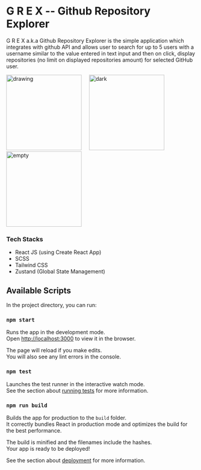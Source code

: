 # G R E X -- Github Repository Explorer

G R E X a.k.a Github Repository Explorer is the simple application which integrates with github API and allows user to search for up to 5 users with a username similar to the value entered in text input and then on click, display repositories (no limit on displayed repositories amount) for selected GitHub user.

<img src="https://github.com/ardanclassic/gh-repo-explorer/assets/41061962/cbd41646-0b3a-4f54-a4b5-139cdbb8be91" alt="drawing" width="200" /> &nbsp; &nbsp;
<img src="https://github.com/ardanclassic/gh-repo-explorer/assets/41061962/d7c51393-a092-4677-8f08-319e719e67bc" alt="dark" width="200" /> &nbsp; &nbsp;
<img src="https://github.com/ardanclassic/gh-repo-explorer/assets/41061962/bbbc8066-a9e6-469e-8cc5-f05d878aec08" alt="empty" width="200" />

### Tech Stacks

- React JS (using Create React App)
- SCSS
- Tailwind CSS
- Zustand (Global State Management)

## Available Scripts

In the project directory, you can run:

### `npm start`

Runs the app in the development mode.\
Open [http://localhost:3000](http://localhost:3000) to view it in the browser.

The page will reload if you make edits.\
You will also see any lint errors in the console.

### `npm test`

Launches the test runner in the interactive watch mode.\
See the section about [running tests](https://facebook.github.io/create-react-app/docs/running-tests) for more information.

### `npm run build`

Builds the app for production to the `build` folder.\
It correctly bundles React in production mode and optimizes the build for the best performance.

The build is minified and the filenames include the hashes.\
Your app is ready to be deployed!

See the section about [deployment](https://facebook.github.io/create-react-app/docs/deployment) for more information.
